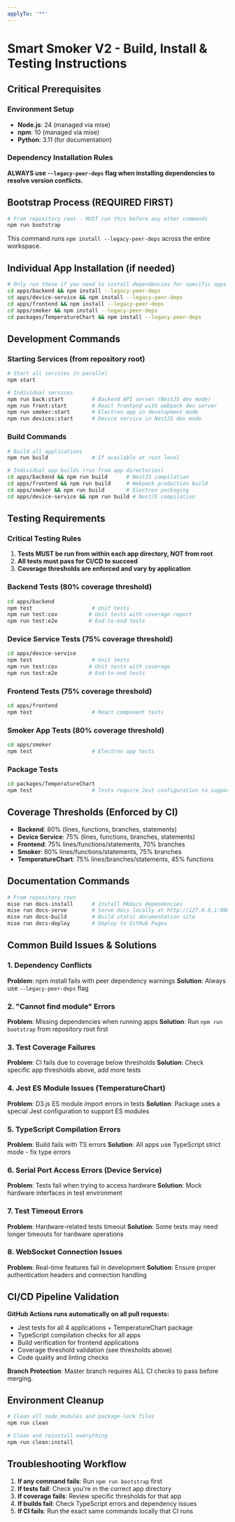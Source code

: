 ```yaml
---
applyTo: '**'
---
```


# Smart Smoker V2 - Build, Install & Testing Instructions

## Critical Prerequisites

### Environment Setup

- **Node.js**: 24 (managed via mise)
- **npm**: 10 (managed via mise)
- **Python**: 3.11 (for documentation)

### Dependency Installation Rules

**ALWAYS use `--legacy-peer-deps` flag when installing dependencies to resolve
version conflicts.**

## Bootstrap Process (REQUIRED FIRST)

```bash
# From repository root - MUST run this before any other commands
npm run bootstrap
```

This command runs `npm install --legacy-peer-deps` across the entire workspace.

## Individual App Installation (if needed)

```bash
# Only run these if you need to install dependencies for specific apps
cd apps/backend && npm install --legacy-peer-deps
cd apps/device-service && npm install --legacy-peer-deps
cd apps/frontend && npm install --legacy-peer-deps
cd apps/smoker && npm install --legacy-peer-deps
cd packages/TemperatureChart && npm install --legacy-peer-deps
```

## Development Commands

### Starting Services (from repository root)

```bash
# Start all services in parallel
npm start

# Individual services
npm run back:start         # Backend API server (NestJS dev mode)
npm run front:start        # React frontend with webpack dev server
npm run smoker:start       # Electron app in development mode
npm run devices:start      # Device service in NestJS dev mode
```

### Build Commands

```bash
# Build all applications
npm run build              # If available at root level

# Individual app builds (run from app directories)
cd apps/backend && npm run build      # NestJS compilation
cd apps/frontend && npm run build     # Webpack production build
cd apps/smoker && npm run build       # Electron packaging
cd apps/device-service && npm run build # NestJS compilation
```

## Testing Requirements

### Critical Testing Rules

1. **Tests MUST be run from within each app directory, NOT from root**
2. **All tests must pass for CI/CD to succeed**
3. **Coverage thresholds are enforced and vary by application**

### Backend Tests (80% coverage threshold)

```bash
cd apps/backend
npm test                   # Unit tests
npm run test:cov          # Unit tests with coverage report
npm run test:e2e          # End-to-end tests
```

### Device Service Tests (75% coverage threshold)

```bash
cd apps/device-service
npm test                   # Unit tests
npm run test:cov          # Unit tests with coverage
npm run test:e2e          # End-to-end tests
```

### Frontend Tests (75% coverage threshold)

```bash
cd apps/frontend
npm test                   # React component tests
```

### Smoker App Tests (80% coverage threshold)

```bash
cd apps/smoker
npm test                   # Electron app tests
```

### Package Tests

```bash
cd packages/TemperatureChart
npm test                   # Tests require Jest configuration to support D3.js ES modules
```

## Coverage Thresholds (Enforced by CI)

- **Backend**: 80% (lines, functions, branches, statements)
- **Device Service**: 75% (lines, functions, branches, statements)
- **Frontend**: 75% lines/functions/statements, 70% branches
- **Smoker**: 80% lines/functions/statements, 75% branches
- **TemperatureChart**: 75% lines/branches/statements, 45% functions

## Documentation Commands

```bash
# From repository root
mise run docs-install      # Install MkDocs dependencies
mise run docs-serve        # Serve docs locally at http://127.0.0.1:8001
mise run docs-build        # Build static documentation site
mise run docs-deploy       # Deploy to GitHub Pages
```

## Common Build Issues & Solutions

### 1. Dependency Conflicts

**Problem**: npm install fails with peer dependency warnings **Solution**:
Always use `--legacy-peer-deps` flag

### 2. "Cannot find module" Errors

**Problem**: Missing dependencies when running apps **Solution**: Run
`npm run bootstrap` from repository root first

### 3. Test Coverage Failures

**Problem**: CI fails due to coverage below thresholds **Solution**: Check
specific app thresholds above, add more tests

### 4. Jest ES Module Issues (TemperatureChart)

**Problem**: D3.js ES module import errors in tests **Solution**: Package uses a
special Jest configuration to support ES modules

### 5. TypeScript Compilation Errors

**Problem**: Build fails with TS errors **Solution**: All apps use TypeScript
strict mode - fix type errors

### 6. Serial Port Access Errors (Device Service)

**Problem**: Tests fail when trying to access hardware **Solution**: Mock
hardware interfaces in test environment

### 7. Test Timeout Errors

**Problem**: Hardware-related tests timeout **Solution**: Some tests may need
longer timeouts for hardware operations

### 8. WebSocket Connection Issues

**Problem**: Real-time features fail in development **Solution**: Ensure proper
authentication headers and connection handling

## CI/CD Pipeline Validation

**GitHub Actions runs automatically on all pull requests:**

- Jest tests for all 4 applications + TemperatureChart package
- TypeScript compilation checks for all apps
- Build verification for frontend applications
- Coverage threshold validation (see thresholds above)
- Code quality and linting checks

**Branch Protection**: Master branch requires ALL CI checks to pass before
merging.

## Environment Cleanup

```bash
# Clean all node_modules and package-lock files
npm run clean

# Clean and reinstall everything
npm run clean:install
```

## Troubleshooting Workflow

1. **If any command fails**: Run `npm run bootstrap` first
2. **If tests fail**: Check you're in the correct app directory
3. **If coverage fails**: Review specific thresholds for that app
4. **If builds fail**: Check TypeScript errors and dependency issues
5. **If CI fails**: Run the exact same commands locally that CI runs
